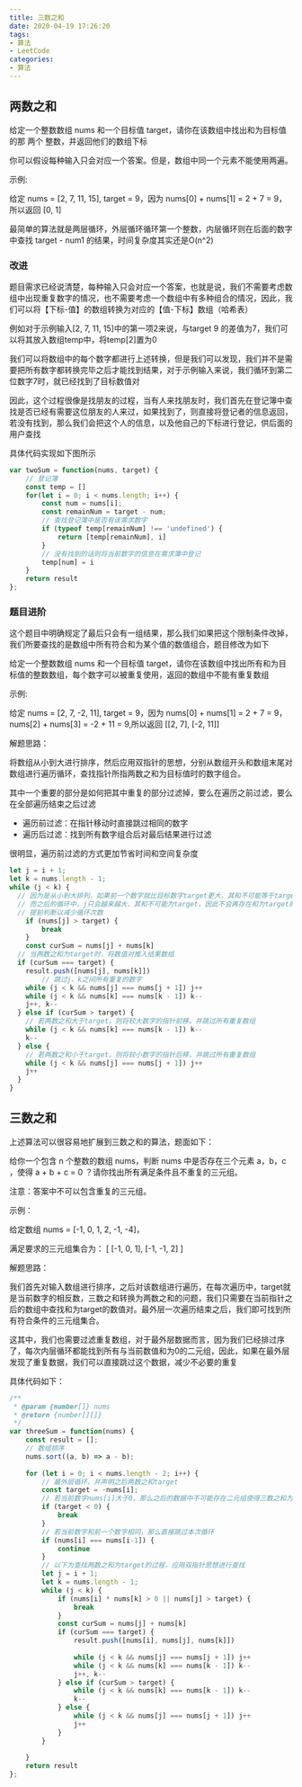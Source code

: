 ```yaml
---
title: 三数之和
date: 2020-04-19 17:26:20
tags:
- 算法
- LeetCode
categories:
- 算法
---
```


## 两数之和

给定一个整数数组 nums 和一个目标值 target，请你在该数组中找出和为目标值的那 两个 整数，并返回他们的数组下标

你可以假设每种输入只会对应一个答案。但是，数组中同一个元素不能使用两遍。

示例:

给定 nums = [2, 7, 11, 15], target = 9，因为 nums[0] + nums[1] = 2 + 7 = 9，所以返回 [0, 1]



最简单的算法就是两层循环，外层循环循环第一个整数，内层循环则在后面的数字中查找 target - num1 的结果，时间复杂度其实还是O(n^2)



### 改进

题目需求已经说清楚，每种输入只会对应一个答案，也就是说，我们不需要考虑数组中出现重复数字的情况，也不需要考虑一个数组中有多种组合的情况，因此，我们可以将【下标-值】的数组转换为对应的【值-下标】数组（哈希表）

例如对于示例输入[2, 7, 11, 15]中的第一项2来说，与target 9 的差值为7，我们可以将其放入数组temp中，将temp[2]置为0

我们可以将数组中的每个数字都进行上述转换，但是我们可以发现，我们并不是需要把所有数字都转换完毕之后才能找到结果，对于示例输入来说，我们循环到第二位数字7时，就已经找到了目标数值对

因此，这个过程很像是找朋友的过程，当有人来找朋友时，我们首先在登记簿中查找是否已经有需要这位朋友的人来过，如果找到了，则直接将登记者的信息返回，若没有找到，那么我们会把这个人的信息，以及他自己的下标进行登记，供后面的用户查找

具体代码实现如下图所示

```javascript
var twoSum = function(nums, target) {
    // 登记簿
    const temp = []
    for(let i = 0; i < nums.length; i++) {
        const num = nums[i];
        const remainNum = target - num;
      	// 查找登记簿中是否有该需求数字
        if (typeof temp[remainNum] !== 'undefined') {
            return [temp[remainNum], i]
        }
      	// 没有找到的话则将当前数字的信息在需求簿中登记
        temp[num] = i
    }
    return result
};
```



### 题目进阶

这个题目中明确规定了最后只会有一组结果，那么我们如果把这个限制条件改掉，我们所要查找的是数组中所有符合和为某个值的数值组合，题目修改为如下

给定一个整数数组 nums 和一个目标值 target，请你在该数组中找出所有和为目标值的整数数组，每个数字可以被重复使用，返回的数组中不能有重复数组

示例:

给定 nums = [2, 7, -2, 11], target = 9，因为 nums[0] + nums[1] = 2 + 7 = 9，nums[2] + nums[3] = -2 + 11 = 9,所以返回 [[2, 7], [-2, 11]]



解题思路：

将数组从小到大进行排序，然后应用双指针的思想，分别从数组开头和数组末尾对数组进行遍历循环，查找指针所指两数之和为目标值时的数字组合。

其中一个重要的部分是如何把其中重复的部分过滤掉，要么在遍历之前过滤，要么在全部遍历结束之后过滤

- 遍历前过滤：在指针移动时直接跳过相同的数字
- 遍历后过滤：找到所有数字组合后对最后结果进行过滤

很明显，遍历前过滤的方式更加节省时间和空间复杂度



```javascript
let j = i + 1;
let k = nums.length - 1;
while (j < k) {
  // 因为是从小到大排列，如果前一个数字就比目标数字target更大，其和不可能等于target，
  // 而之后的循环中，j只会越来越大，其和不可能为target，因此不会再存在和为target的情况
  // 提前判断以减少循环次数
	if (nums[j] > target) {
		break
	}
	const curSum = nums[j] + nums[k]
  // 当两数之和为target时，将数值对推入结果数组
  if (curSum === target) {
    result.push([nums[j], nums[k]])
		// 跳过j、k之间所有重复的数字
    while (j < k && nums[j] === nums[j + 1]) j++
    while (j < k && nums[k] === nums[k - 1]) k--
    j++, k--
  } else if (curSum > target) {
    // 若两数之和大于target，则将较大数字的指针前移，并跳过所有重复数组
  	while (j < k && nums[k] === nums[k - 1]) k--
    k--
  } else {
    // 若两数之和小于target，则将较小数字的指针后移，并跳过所有重复数组
    while (j < k && nums[j] === nums[j + 1]) j++
    j++
  }
}
```



## 三数之和

上述算法可以很容易地扩展到三数之和的算法，题面如下：



给你一个包含 n 个整数的数组 nums，判断 nums 中是否存在三个元素 a，b，c ，使得 a + b + c = 0 ？请你找出所有满足条件且不重复的三元组。

注意：答案中不可以包含重复的三元组。

 

示例：

给定数组 nums = [-1, 0, 1, 2, -1, -4]，

满足要求的三元组集合为：
[
  [-1, 0, 1],
  [-1, -1, 2]
]



解题思路：

我们首先对输入数组进行排序，之后对该数组进行遍历，在每次遍历中，target就是当前数字的相反数，三数之和转换为两数之和的问题，我们只需要在当前指针之后的数组中查找和为target的数值对。最外层一次遍历结束之后，我们即可找到所有符合条件的三元组集合。

这其中，我们也需要过滤重复数组，对于最外层数据而言，因为我们已经排过序了，每次内层循环都能找到所有与当前数值和为0的二元组，因此，如果在最外层发现了重复数据，我们可以直接跳过这个数据，减少不必要的重复

具体代码如下：

```javascript
/**
 * @param {number[]} nums
 * @return {number[][]}
 */
var threeSum = function(nums) {
    const result = [];
    // 数组排序
    nums.sort((a, b) => a - b);
    
    for (let i = 0; i < nums.length - 2; i++) {
      	// 最外层循环，并声明之后两数之和target
        const target = -nums[i];
      	// 若当前数字nums[i]大于0，那么之后的数据中不可能存在二元组使得三数之和为0
        if (target < 0) {
            break
        }
      	// 若当前数字和前一个数字相同，那么直接跳过本次循环
        if (nums[i] === nums[i-1]) {
            continue
        }
      	// 以下为查找两数之和为target的过程，应用双指针思想进行查找
        let j = i + 1;
        let k = nums.length - 1;
        while (j < k) {
            if (nums[i] * nums[k] > 0 || nums[j] > target) {
                break
            }
            const curSum = nums[j] + nums[k]
            if (curSum === target) {
                result.push([nums[i], nums[j], nums[k]])
                
                while (j < k && nums[j] === nums[j + 1]) j++
                while (j < k && nums[k] === nums[k - 1]) k--
                j++, k--
            } else if (curSum > target) {
                while (j < k && nums[k] === nums[k - 1]) k--
                k--
            } else {
                while (j < k && nums[j] === nums[j + 1]) j++
                j++
            }
        }
        
    }
    return result
};
```

